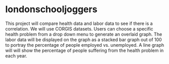 # londonschooljoggers

This project will compare health data and labor data to see if there is a correlation. We will use CORGIS datasets. Users can choose a specific health problem from a drop down menu to generate an overlaid graph. The labor data will be displayed on the graph as a stacked bar graph out of 100 to portray the percentage of people employed vs. unemployed. A line graph will will show the percentage of people suffering from the health problem in each year.
